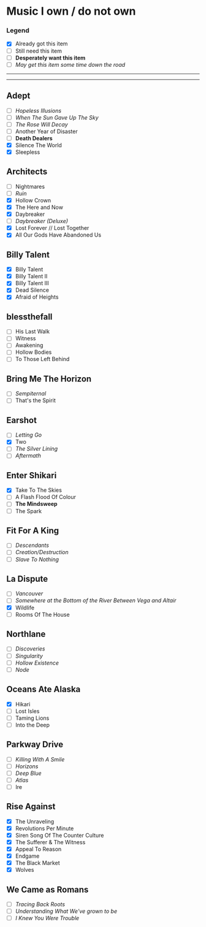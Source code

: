 # Music I own / do not own

### Legend
- [x] Already got this item
- [ ] Still need this item
- [ ] **Desperately want this item**
- [ ] *May get this item some time down the road*

***

***

## Adept
- [ ] *Hopeless Illusions*
- [ ] *When The Sun Gave Up The Sky*
- [ ] *The Rose Will Decay*
- [ ] Another Year of Disaster
- [ ] **Death Dealers**
- [x] Silence The World
- [x] Sleepless

## Architects
- [ ] Nightmares
- [ ] *Ruin*
- [x] Hollow Crown
- [x] The Here and Now
- [x] Daybreaker
- [ ] *Daybreaker (Deluxe)*
- [x] Lost Forever // Lost Together
- [x] All Our Gods Have Abandoned Us

## Billy Talent
- [x] Billy Talent
- [x] Billy Talent II
- [x] Billy Talent III
- [x] Dead Silence
- [x] Afraid of Heights

## blessthefall
- [ ] His Last Walk
- [ ] Witness
- [ ] Awakening
- [ ] Hollow Bodies
- [ ] To Those Left Behind

## Bring Me The Horizon
- [ ] *Sempiternal*
- [ ] That's the Spirit

## Earshot
- [ ] *Letting Go*
- [x] Two
- [ ] *The Silver Lining*
- [ ] *Aftermath*

## Enter Shikari
- [x] Take To The Skies
- [ ] A Flash Flood Of Colour
- [ ] **The Mindsweep**
- [ ] The Spark

## Fit For A King
- [ ] *Descendants*
- [ ] *Creation/Destruction*
- [ ] *Slave To Nothing*

## La Dispute
- [ ] *Vancouver*
- [ ] *Somewhere at the Bottom of the River Between Vega and Altair*
- [x] Wildlife
- [ ] Rooms Of The House

## Northlane
- [ ] *Discoveries*
- [ ] *Singularity*
- [ ] *Hollow Existence*
- [ ] *Node*

## Oceans Ate Alaska
- [x] Hikari
- [ ] Lost Isles
- [ ] Taming Lions
- [ ] Into the Deep

## Parkway Drive
- [ ] *Killing With A Smile*
- [ ] *Horizons*
- [ ] *Deep Blue*
- [ ] *Atlas*
- [ ] Ire

## Rise Against
- [x] The Unraveling
- [x] Revolutions Per Minute
- [x] Siren Song Of The Counter Culture
- [x] The Sufferer & The Witness
- [x] Appeal To Reason
- [x] Endgame
- [x] The Black Market
- [x] Wolves

## We Came as Romans
- [ ] *Tracing Back Roots*
- [ ] *Understanding What We've grown to be*
- [ ] *I Knew You Were Trouble*
